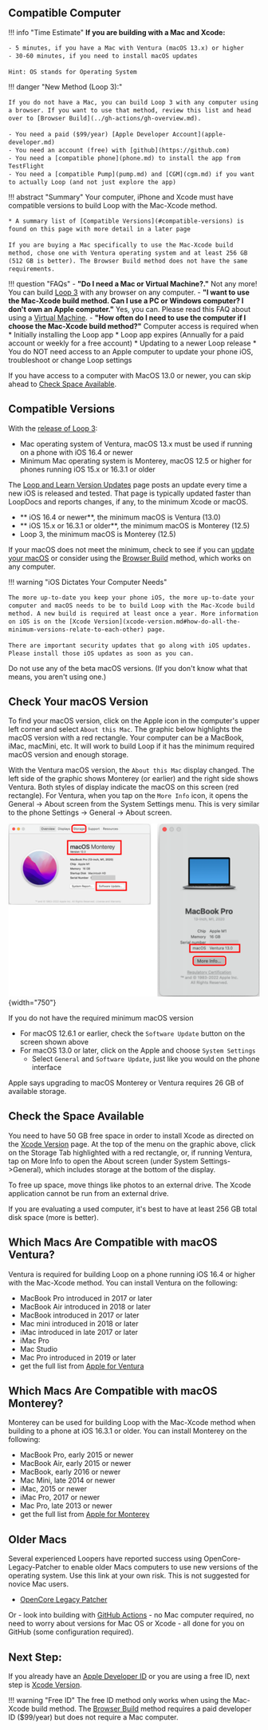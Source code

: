 ## Compatible Computer

!!! info "Time Estimate"
    **If you are building with a Mac and Xcode:**

    - 5 minutes, if you have a Mac with Ventura (macOS 13.x) or higher
    - 30-60 minutes, if you need to install macOS updates

    Hint: OS stands for Operating System

!!! danger "New Method (Loop 3):"

    If you do not have a Mac, you can build Loop 3 with any computer using a browser. If you want to use that method, review this list and head over to [Browser Build](../gh-actions/gh-overview.md).

    - You need a paid ($99/year) [Apple Developer Account](apple-developer.md)
    - You need an account (free) with [github](https://github.com)
    - You need a [compatible phone](phone.md) to install the app from TestFlight
    - You need a [compatible Pump](pump.md) and [CGM](cgm.md) if you want to actually Loop (and not just explore the app)

!!! abstract "Summary"
    Your computer, iPhone and Xcode must have compatible versions to build Loop with the Mac-Xcode method.

    * A summary list of [Compatible Versions](#compatible-versions) is found on this page with more detail in a later page

	If you are buying a Mac specifically to use the Mac-Xcode build method, chose one with Ventura operating system and at least 256 GB (512 GB is better). The Browser Build method does not have the same requirements.


!!! question "FAQs"
    - **"Do I need a Mac or Virtual Machine?."** Not any more! You can build [Loop 3](../gh-actions/gh-overview.md) with any browser on any computer.
    - **"I want to use the Mac-Xcode build method. Can I use a PC or Windows computer? I don't own an Apple computer."** Yes, you can. Please read this FAQ about using a [Virtual Machine](../faqs/FAQs.md#can-i-use-a-pc-or-windows-computer-to-build).
    - **"How often do I need to use the computer if I choose the Mac-Xcode build method?"** Computer access is required when
        * Initially installing the Loop app
        * Loop app expires (Annually for a paid account or weekly for a free account)
        * Updating to a newer Loop release
        * You do NOT need access to an Apple computer to update your phone iOS, troubleshoot or change Loop settings

If you have access to a computer with MacOS 13.0 or newer, you can skip ahead to [Check Space Available](#check-the-space-available).

## Compatible Versions

With the [release of Loop 3](../version/releases.md#loop-3-compatibility):

* Mac operating system of Ventura, macOS 13.x must be used if running on a phone with iOS 16.4 or newer
* Minimum Mac operating system is Monterey, macOS 12.5 or higher for phones running iOS 15.x or 16.3.1 or older

The [Loop and Learn Version Updates](https://www.loopandlearn.org/version-updates) page posts an update every time a new iOS is released and tested. That page is typically updated faster than LoopDocs and reports changes, if any, to the minimum Xcode or macOS.

* ** iOS 16.4 or newer**, the minimum macOS is Ventura (13.0)
* ** iOS 15.x or 16.3.1 or older**, the minimum macOS is Monterey (12.5)
* Loop 3, the minimum macOS is Monterey (12.5)

If your macOS does not meet the minimum, check to see if you can [update your macOS](#check-your-macos-version) or consider using the [Browser Build](../gh-actions/gh-overview.md) method, which works on any computer.

!!! warning "iOS Dictates Your Computer Needs"

    The more up-to-date you keep your phone iOS, the more up-to-date your computer and macOS needs to be to build Loop with the Mac-Xcode build method. A new build is required at least once a year. More information on iOS is on the [Xcode Version](xcode-version.md#how-do-all-the-minimum-versions-relate-to-each-other) page.

    There are important security updates that go along with iOS updates. Please install those iOS updates as soon as you can.

Do not use any of the beta macOS versions. (If you don't know what that means, you aren't using one.)

## Check Your macOS Version

To find your macOS version, click on the Apple icon in the computer's upper left corner and select `About this Mac`. The graphic below highlights the macOS version with a red rectangle. Your computer can be a MacBook, iMac, macMini, etc. It will work to build Loop if it has the minimum required macOS version and enough storage.

With the Ventura macOS version, the `About this Mac` display changed. The left side of the graphic shows Monterey (or earlier) and the right side shows Ventura. Both styles of display indicate the macOS on this screen (red rectangle). For Ventura, when you tap on the `More Info` icon, it opens the General -> About screen from the System Settings menu. This is very similar to the phone Settings -> General -> About screen.

![image showing macOS and system details](img/macos-12-13.svg){width="750"}

If you do not have the required minimum macOS version

* For macOS 12.6.1 or earlier, check the `Software Update` button on the screen shown above
* For macOS 13.0 or later, click on the Apple and choose `System Settings`
    * Select `General` and `Software Update`, just like you would on the phone interface

Apple says upgrading to macOS Monterey or Ventura requires 26 GB of available storage.

## Check the Space Available

You need to have 50 GB free space in order to install Xcode as directed on the [Xcode Version](xcode-version.md) page. At the top of the menu on the graphic above, click on the Storage Tab highlighted with a red rectangle, or, if running Ventura, tap on More Info to open the About screen (under System Settings->General), which includes storage at the bottom of the display.

 To free up space, move things like photos to an external drive. The Xcode application cannot be run from an external drive.

If you are evaluating a used computer, it's best to have at least 256 GB total disk space (more is better).

## Which Macs Are Compatible with macOS Ventura?

Ventura is required for building Loop on a phone running iOS 16.4 or higher with the Mac-Xcode method. You can install Ventura on the following:

* MacBook Pro introduced in 2017 or later
* MacBook Air introduced in 2018 or later
* MacBook introduced in 2017 or later
* Mac mini introduced in 2018 or later
* iMac introduced in late 2017 or later
* iMac Pro
* Mac Studio
* Mac Pro introduced in 2019 or later
* get the full list from [Apple for Ventura](https://support.apple.com/kb/HT213264)

## Which Macs Are Compatible with macOS Monterey?

Monterey can be used for building Loop with the Mac-Xcode method when building to a phone at iOS 16.3.1 or older. You can install Monterey on the following:

* MacBook Pro, early 2015 or newer
* MacBook Air, early 2015 or newer
* MacBook, early 2016 or newer
* Mac Mini, late 2014 or newer
* iMac, 2015 or newer
* iMac Pro, 2017 or newer
* Mac Pro, late 2013 or newer
* get the full list from [Apple for Monterey](https://support.apple.com/en-us/HT212551)

## Older Macs

Several experienced Loopers have reported success using OpenCore-Legacy-Patcher to enable older Macs computers to use new versions of the operating system. Use this link at your own risk. This is not suggested for novice Mac users.

* [OpenCore Legacy Patcher](https://dortania.github.io/OpenCore-Legacy-Patcher/)

Or - look into building with [GitHub Actions](../gh-actions/gh-overview.md) - no Mac computer required, no need to worry about versions for Mac OS or Xcode - all done for you on GitHub (some configuration required).

## Next Step:

If you already have an [Apple Developer ID](apple-developer.md) or you are using a free ID, next step is [Xcode Version](xcode-version.md).

!!! warning "Free ID"
    The free ID method only works when using the Mac-Xcode build method. The [Browser Build](../gh-actions/gh-overview.md) method requires a paid developer ID ($99/year) but does not require a Mac computer.


